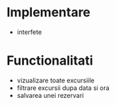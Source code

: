 # Implementare 
- interfete
# Functionalitati
- vizualizare toate excursiile
- filtrare excursii dupa data si ora
- salvarea unei rezervari
